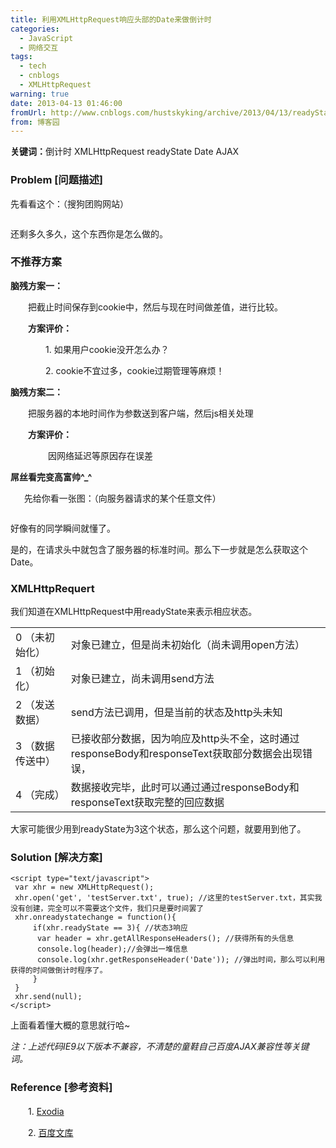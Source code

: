 ```yaml
---
title: 利用XMLHttpRequest响应头部的Date来做倒计时
categories:
  - JavaScript
  - 网络交互
tags:
  - tech
  - cnblogs
  - XMLHttpRequest
warning: true
date: 2013-04-13 01:46:00
fromUrl: http://www.cnblogs.com/hustskyking/archive/2013/04/13/readyState_3_interactive.html
from: 博客园
---
```



<p><strong>关键词：</strong>倒计时 XMLHttpRequest readyState Date AJAX</p>


<h3>Problem [问题描述]</h3>
<p>先看看这个：（搜狗团购网站）</p>
<p><img src="https://img.alicdn.com/tfs/TB1oyqGa_tYBeNjy1XdXXXXyVXa-300-300.png" loading="lazy" data-original="/blogimgs/2013/04/13/13132807-90d20866286944e282a80251a51c1893.png" data-source="http://images.cnitblog.com/blog/387325/201304/13132807-90d20866286944e282a80251a51c1893.png" alt=""></p>
<p>还剩多久多久，这个东西你是怎么做的。</p>


<h3>不推荐方案</h3>
<p><strong>脑残方案一：</strong></p>
<p><strong>　　</strong>把截止时间保存到cookie中，然后与现在时间做差值，进行比较。</p>
<p>　　<strong>方案评价：</strong></p>
<p>　　　　1. 如果用户cookie没开怎么办？</p>
<p>　　　　2. cookie不宜过多，cookie过期管理等麻烦！</p>


<p><strong>脑残方案二：</strong></p>
<p><strong>　　</strong>把服务器的本地时间作为参数送到客户端，然后js相关处理</p>
<p>　　<strong>方案评价：</strong></p>
<p>　　　　 因网络延迟等原因存在误差</p>


<p><strong>屌丝看完变高富帅^_^</strong></p>
<p>　 &nbsp;先给你看一张图：（向服务器请求的某个任意文件）</p>
<p><img src="https://img.alicdn.com/tfs/TB1oyqGa_tYBeNjy1XdXXXXyVXa-300-300.png" loading="lazy" data-original="/blogimgs/2013/04/13/13133549-bdff65e110bc4489bcb7a88fcf7ec6dd.png" data-source="http://images.cnitblog.com/blog/387325/201304/13133549-bdff65e110bc4489bcb7a88fcf7ec6dd.png" alt=""></p>
<p>好像有的同学瞬间就懂了。</p>


<p>是的，在请求头中就包含了服务器的标准时间。那么下一步就是怎么获取这个Date。</p>


<h3>XMLHttpRequert</h3>
<p>我们知道在XMLHttpRequest中用readyState来表示相应状态。</p>
<table class="table-view log-set-param">
<tbody>
<tr>
<td>
<div class="para">0 （未初始化）</div>
</td>
<td>
<div class="para">对象已建立，但是尚未初始化（尚未调用open方法）</div>
</td>
</tr>
<tr>
<td>
<div class="para">1 （初始化）</div>
</td>
<td>
<div class="para">对象已建立，尚未调用send方法</div>
</td>
</tr>
<tr>
<td>
<div class="para">2 （发送数据）</div>
</td>
<td>
<div class="para">send方法已调用，但是当前的状态及http头未知</div>
</td>
</tr>
<tr>
<td>
<div class="para">3 （数据传送中）</div>
</td>
<td>
<div class="para">已接收部分数据，因为响应及http头不全，这时通过responseBody和responseText获取部分数据会出现错误，</div>
</td>
</tr>
<tr>
<td>
<div class="para">4 （完成）</div>
</td>
<td>
<div class="para">数据接收完毕，此时可以通过通过responseBody和responseText获取完整的回应数据</div>
</td>
</tr>
</tbody>
</table>
<p>大家可能很少用到readyState为3这个状态，那么这个问题，就要用到他了。</p>


<h3>Solution [解决方案]</h3>

```
<script type="text/javascript">
 var xhr = new XMLHttpRequest();
 xhr.open('get', 'testServer.txt', true); //这里的testServer.txt，其实我没有创建，完全可以不需要这个文件，我们只是要时间罢了
 xhr.onreadystatechange = function(){
     if(xhr.readyState == 3){ //状态3响应
      var header = xhr.getAllResponseHeaders(); //获得所有的头信息
      console.log(header);//会弹出一堆信息
      console.log(xhr.getResponseHeader('Date')); //弹出时间，那么可以利用获得的时间做倒计时程序了。
     }
 }
 xhr.send(null);
</script>

```

<p>上面看着懂大概的意思就行哈~</p>
<p><em>注：上述代码IE9以下版本不兼容，不清楚的童鞋自己百度AJAX兼容性等关键词。</em></p>


<h3>Reference [参考资料]</h3>
<p>　　1. <a href="http://blog.csdn.net/dxx1988/article/details/6948658" target="_blank">Exodia</a></p>
<p>　　2. <a href="http://baike.baidu.com/view/6987234.htm" target="_blank">百度文库</a></p>
<p>　　</p>